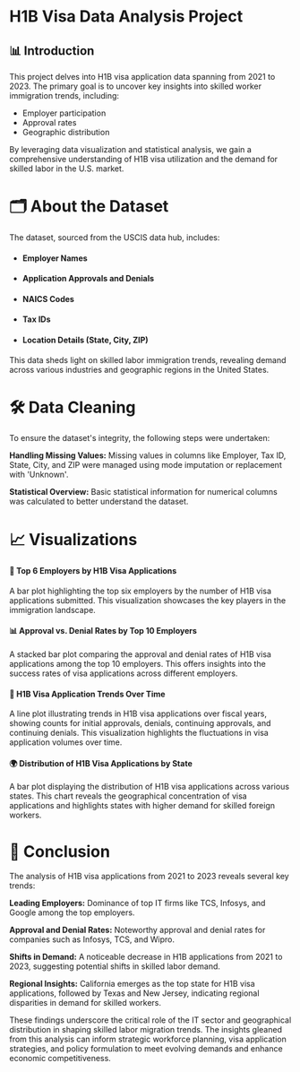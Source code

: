 # H1B Visa Data Analysis Project

## 📊 Introduction
This project delves into H1B visa application data spanning from 2021 to 2023. The primary goal is to uncover key insights into skilled worker immigration trends, including:

- Employer participation
- Approval rates
- Geographic distribution

By leveraging data visualization and statistical analysis, we gain a comprehensive understanding of H1B visa utilization and the demand for skilled labor in the U.S. market.

# 🗂️ About the Dataset
The dataset, sourced from the USCIS data hub, includes:

- #### Employer Names
- #### Application Approvals and Denials
- #### NAICS Codes
- #### Tax IDs
- #### Location Details (State, City, ZIP)
This data sheds light on skilled labor immigration trends, revealing demand across various industries and geographic regions in the United States.

# 🛠️ Data Cleaning
To ensure the dataset's integrity, the following steps were undertaken:

**Handling Missing Values:** Missing values in columns like Employer, Tax ID, State, City, and ZIP were managed using mode imputation or replacement with 'Unknown'.

**Statistical Overview:** Basic statistical information for numerical columns was calculated to better understand the dataset.

# 📈 Visualizations
#### 📌 Top 6 Employers by H1B Visa Applications
A bar plot highlighting the top six employers by the number of H1B visa applications submitted. This visualization showcases the key players in the immigration landscape.

#### 📊 Approval vs. Denial Rates by Top 10 Employers
A stacked bar plot comparing the approval and denial rates of H1B visa applications among the top 10 employers. This offers insights into the success rates of visa applications across different employers.

#### 📅 H1B Visa Application Trends Over Time
A line plot illustrating trends in H1B visa applications over fiscal years, showing counts for initial approvals, denials, continuing approvals, and continuing denials. This visualization highlights the fluctuations in visa application volumes over time.

#### 🌍 Distribution of H1B Visa Applications by State
A bar plot displaying the distribution of H1B visa applications across various states. This chart reveals the geographical concentration of visa applications and highlights states with higher demand for skilled foreign workers.

# 📌 Conclusion
The analysis of H1B visa applications from 2021 to 2023 reveals several key trends:

**Leading Employers:** Dominance of top IT firms like TCS, Infosys, and Google among the top employers.

**Approval and Denial Rates:** Noteworthy approval and denial rates for companies such as Infosys, TCS, and Wipro.

**Shifts in Demand:** A noticeable decrease in H1B applications from 2021 to 2023, suggesting potential shifts in skilled labor demand.

**Regional Insights:** California emerges as the top state for H1B visa applications, followed by Texas and New Jersey, indicating regional disparities in demand for skilled workers.

These findings underscore the critical role of the IT sector and geographical distribution in shaping skilled labor migration trends. The insights gleaned from this analysis can inform strategic workforce planning, visa application strategies, and policy formulation to meet evolving demands and enhance economic competitiveness.
